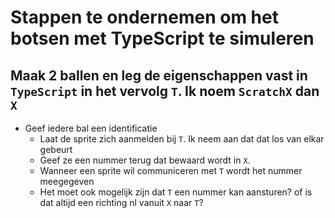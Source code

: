 # Stappen te ondernemen om het botsen met TypeScript te simuleren

## Maak 2 ballen en leg de eigenschappen vast in `TypeScript` in het vervolg `T`. Ik noem `ScratchX` dan `X`

- Geef iedere bal een identificatie
  - Laat de sprite zich aanmelden bij `T`. Ik neem aan dat dat los van elkar gebeurt
  - Geef ze een nummer terug dat bewaard wordt in `X`.
  - Wanneer een sprite wil communiceren met `T` wordt het nummer meegegeven
  - Het moet ook mogelijk zijn dat `T` een nummer kan aansturen? of is dat altijd een richting nl vanuit `X` naar `T`?